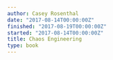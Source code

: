 ```yaml
---
author: Casey Rosenthal
date: "2017-08-14T00:00:00Z"
finished: "2017-08-19T00:00:00Z"
started: "2017-08-14T00:00:00Z"
title: Chaos Engineering
type: book
---
```

